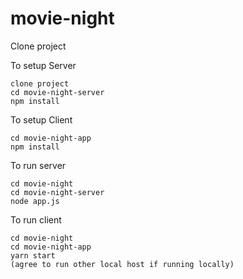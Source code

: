 # movie-night

Clone project

To setup Server
```
clone project
cd movie-night-server
npm install
```
To setup Client
```
cd movie-night-app
npm install
```

To run server
```
cd movie-night
cd movie-night-server
node app.js
```

To run client
```
cd movie-night
cd movie-night-app
yarn start
(agree to run other local host if running locally)
```

